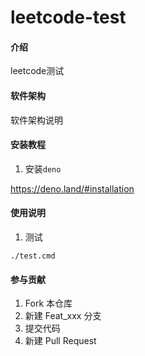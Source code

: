# leetcode-test

#### 介绍

leetcode测试

#### 软件架构

软件架构说明

#### 安装教程

1. 安装`deno`

https://deno.land/#installation

#### 使用说明

1. 测试

```
./test.cmd
```

#### 参与贡献

1. Fork 本仓库
2. 新建 Feat_xxx 分支
3. 提交代码
4. 新建 Pull Request

